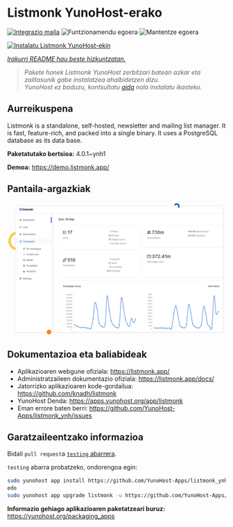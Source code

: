 <!--
Ohart ongi: README hau automatikoki sortu da <https://github.com/YunoHost/apps/tree/master/tools/readme_generator>ri esker
EZ editatu eskuz.
-->

# Listmonk YunoHost-erako

[![Integrazio maila](https://dash.yunohost.org/integration/listmonk.svg)](https://ci-apps.yunohost.org/ci/apps/listmonk/) ![Funtzionamendu egoera](https://ci-apps.yunohost.org/ci/badges/listmonk.status.svg) ![Mantentze egoera](https://ci-apps.yunohost.org/ci/badges/listmonk.maintain.svg)

[![Instalatu Listmonk YunoHost-ekin](https://install-app.yunohost.org/install-with-yunohost.svg)](https://install-app.yunohost.org/?app=listmonk)

*[Irakurri README hau beste hizkuntzatan.](./ALL_README.md)*

> *Pakete honek Listmonk YunoHost zerbitzari batean azkar eta zailtasunik gabe instalatzea ahalbidetzen dizu.*  
> *YunoHost ez baduzu, kontsultatu [gida](https://yunohost.org/install) nola instalatu ikasteko.*

## Aurreikuspena

Listmonk is a standalone, self-hosted, newsletter and mailing list manager. It is fast, feature-rich, and packed into a single binary. It uses a PostgreSQL database as its data base.


**Paketatutako bertsioa:** 4.0.1~ynh1

**Demoa:** <https://demo.listmonk.app/>

## Pantaila-argazkiak

![Listmonk(r)en pantaila-argazkia](./doc/screenshots/screenshot.png)

## Dokumentazioa eta baliabideak

- Aplikazioaren webgune ofiziala: <https://listmonk.app/>
- Administratzaileen dokumentazio ofiziala: <https://listmonk.app/docs/>
- Jatorrizko aplikazioaren kode-gordailua: <https://github.com/knadh/listmonk>
- YunoHost Denda: <https://apps.yunohost.org/app/listmonk>
- Eman errore baten berri: <https://github.com/YunoHost-Apps/listmonk_ynh/issues>

## Garatzaileentzako informazioa

Bidali `pull request`a [`testing` abarrera](https://github.com/YunoHost-Apps/listmonk_ynh/tree/testing).

`testing` abarra probatzeko, ondorengoa egin:

```bash
sudo yunohost app install https://github.com/YunoHost-Apps/listmonk_ynh/tree/testing --debug
edo
sudo yunohost app upgrade listmonk -u https://github.com/YunoHost-Apps/listmonk_ynh/tree/testing --debug
```

**Informazio gehiago aplikazioaren paketatzeari buruz:** <https://yunohost.org/packaging_apps>
